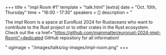 +++
title = "impl Room #1"
template = "talk.html"
[extra]
  date = "Oct. 10th, Thursday"
  time = "16:00 - 17:30"
  speakers = []
  description = "<p>The impl Room is a space at EuroRust 2024 for Rustaceans who want to contribute to the Rust project or to other crates in the Rust ecosystem. Check out the <a href=\"https://github.com/mainmatter/eurorust-2024-impl-Room\">dedicated GitHub repository</a> for all information!</p>"
  ogimage = "/images/talks/og-images/impl-room.png"
+++
